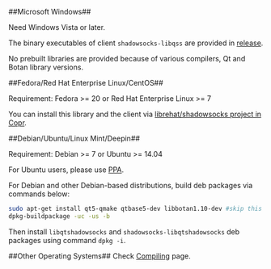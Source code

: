 ##Microsoft Windows##

Need Windows Vista or later.

The binary executables of client `shadowsocks-libqss` are provided in [release](https://github.com/librehat/libQtShadowsocks/releases).

No prebuilt libraries are provided because of various compilers, Qt and Botan library versions.

##Fedora/Red Hat Enterprise Linux/CentOS##

Requirement: Fedora >= 20 or Red Hat Enterprise Linux >= 7

You can install this library and the client via [librehat/shadowsocks project in Copr](http://copr.fedoraproject.org/coprs/librehat/shadowsocks/).

##Debian/Ubuntu/Linux Mint/Deepin##

Requirement: Debian >= 7 or Ubuntu >= 14.04

For Ubuntu users, please use [PPA](https://code.launchpad.net/~hzwhuang/+archive/ubuntu/ss-qt5).

For Debian and other Debian-based distributions, build deb packages via commands below:

```bash
sudo apt-get install qt5-qmake qtbase5-dev libbotan1.10-dev #skip this part if you installed these packages
dpkg-buildpackage -uc -us -b
```

Then install `libqtshadowsocks` and `shadowsocks-libqtshadowsocks` deb packages using command `dpkg -i`.

##Other Operating Systems##
Check [Compiling](https://github.com/librehat/libQtShadowsocks/wiki/Compiling) page.
